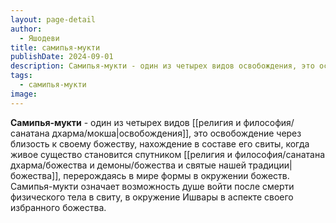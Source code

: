 ```yaml
---
layout: page-detail
author:
  - Яшодеви
title: самипья-мукти
publishDate: 2024-09-01
description: Самипья-мукти - один из четырех видов освобождения, это освобождение через близость к своему божеству, нахождение в составе его свиты, когда живое существо становится спутником божества, перерождаясь в мире формы в окружении божеств. Самипья-мукти означает возможность душе войти после смерти физического тела в свиту, в окружение Ишвары в аспекте своего избранного божества.
tags:
  - самипья-мукти
image:
---
```

**Самипья-мукти** - один из четырех видов [[религия и философия/санатана дхарма/мокша|освобождения]], это освобождение через близость к своему божеству, нахождение в составе его свиты, когда живое существо становится спутником [[религия и философия/санатана дхарма/божества и демоны/божества и святые нашей традиции|божества]], перерождаясь в мире формы в окружении божеств. Самипья-мукти означает возможность душе войти после смерти физического тела в свиту, в окружение Ишвары в аспекте своего избранного божества.

